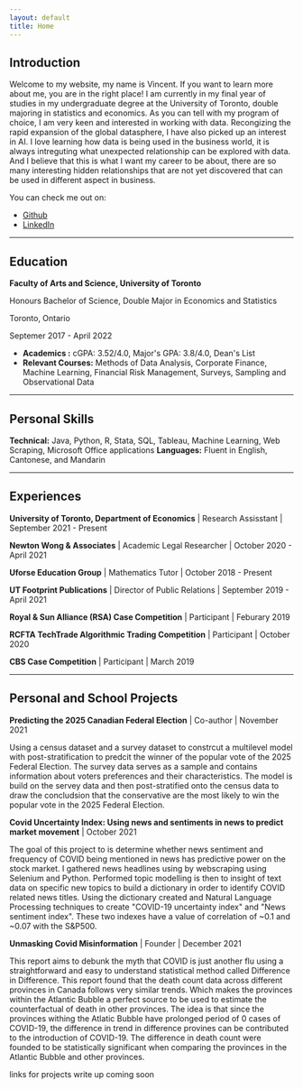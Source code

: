 ```yaml
---
layout: default
title: Home
---
```


## Introduction

<p class="message">
Welcome to my website, my name is Vincent. If you want to learn more about me, you are in the right place! I am currently in my final year of studies in my undergraduate degree at the University of Toronto, double majoring in statistics and economics. As you can tell with my program of choice, I am very keen and interested in working with data. Recongizing the rapid expansion of the global datasphere, I have also picked up an interest in AI. I love learning how data is being used in the business world, it is always intreguting what unexpected relationship can be explored with data. And I believe that this is what I want my career to be about, there are so many interesting hidden relationships that are not yet discovered that can be used in different aspect in business.



</p>


You can check me out on:


* [Github](https://github.com/Vincentcchu)
* [LinkedIn](https://www.linkedin.com/in/vincentsmcchu/)

---

## Education

<!-- <div class="line">
    <p class="line-left"> <b>Faculty of Arts and Science, University of Toronto </b>  <br /> <em> <sup> Honours Bachelor of Science, Double Major in Economics and Statistics </sup> </em> </p>
    <p class="line-right">Toronto, Ontario <br /> <sup> Septemer 2017 - April 2022 </sup> </p>
</div> -->

<div class="line">
    <div class="line-left-col">
        <p class="line-top"> <b> Faculty of Arts and Science, University of Toronto </b> </p>
        <p class="line-bottom">Honours Bachelor of Science, Double Major in Economics and Statistics</p>
    </div>    
    <div class="line-left-col">
        <p class="line-top">Toronto, Ontario</p>
        <p class="line-bottom">Septemer 2017 - April 2022</p>
    </div>
</div>



<!-- <div class="line">
    <p class="line-left"> <b>Faculty of Arts and Science, University of Toronto </b>  </p>
    <p class="line-right">Toronto, Ontario </p>
</div>


<div class="line">
    <p class="line-left"> <em> <sup> Honours Bachelor of Science, Double Major in Economics and Statistics </sup> </em> </p>
    <p class="line-right"><sup> Septemer 2017 - April 2022 </sup></p>
</div> -->


<!-- <div class="line">
    <p class="line-left">Honours Bachelor of Science, Double Major in Economics and Statistics</p>
    <p class="line-right">Septemer 2017 - April 2022</p>
</div> -->

<!-- <div class="line">
    <p class="line-left">Minoring in Computer Science</p>
    <p class="line-right">September 2020 - Present</p>
</div> -->
* **Academics :** cGPA: 3.52/4.0, Major's GPA: 3.8/4.0, Dean's List
* **Relevant Courses:** Methods of Data Analysis, Corporate Finance, Machine Learning, Financial Risk Management, Surveys, Sampling and Observational Data

---

## Personal Skills
**Technical:** Java, Python, R, Stata, SQL, Tableau, Machine Learning, Web Scraping, Microsoft Office applications
**Languages:** Fluent in English, Cantonese, and Mandarin

---

## Experiences

<!-- Maybe add description here too  -->

**University of Toronto, Department of Economics** | Research Assisstant | September 2021 - Present

**Newton Wong & Associates** | Academic Legal Researcher | October 2020 -  April 2021

**Uforse Education Group** | Mathematics Tutor | October 2018 - Present

**UT Footprint Publications** | Director of Public Relations | September 2019 - April 2021

**Royal & Sun Alliance (RSA) Case Competition** | Participant | Feburary 2019

**RCFTA TechTrade Algorithmic Trading Competition** | Participant | October 2020

**CBS Case Competition** | Participant | March 2019




---



## Personal and School Projects

**Predicting the 2025 Canadian Federal Election** | Co-author | November 2021

Using a census dataset and a survey dataset to constrcut a multilevel model with post-stratification to predcit the winner of the popular vote of the 2025 Federal Election. The survey data serves as a sample and contains information about voters preferences and their characteristics. The model is build on the servey data and then post-stratified onto the census data to draw the concludsion that the conservative are the most likely to win the popular vote in the 2025 Federal Election.

**Covid Uncertainty Index: Using news and sentiments in news to predict market movement** | October 2021

The goal of this project to is determine whether news sentiment and frequency of COVID being mentioned in news has predictive power on the stock market. I gathered news headlines using by webscraping using Selenium and Python. Performed topic modelling is then to insight of text data on specific new topics to build a dictionary in order to identify COVID related news titles. Using the dictionary created and Natural Language Processing techniques to create "COVID-19 uncertainty index" and  "News sentiment index". These two indexes have a value of correlation of ~0.1 and ~0.07 with the S&P500.

**Unmasking Covid Misinformation** | Founder | December 2021

This report aims to debunk the myth that COVID is just another flu using a straightforward and easy to understand statistical method called Difference in Difference. This report found that the death count data across different provinces in Canada follows very similar trends. Which makes the provinces within the Atlantic Bubble a perfect source to be used to estimate the counterfactual of death in other provinces. The idea is that since the provinces withing the Atlatic Bubble have prolonged period of 0 cases of COVID-19, the difference in trend in difference provines can be contributed to the introduction of COVID-19. The difference in death count were founded to be statistically significant when comparing the provinces in the Atlantic Bubble and other provinces.



<p class="message">
links for projects write up coming soon
</p>
